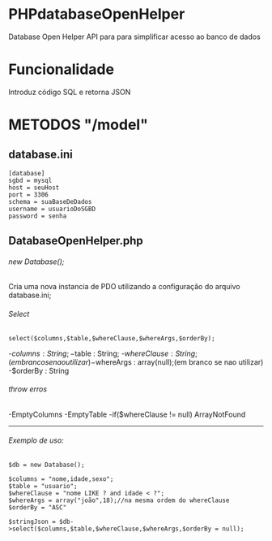 # PHPdatabaseOpenHelper
Database Open Helper
API para para simplificar acesso ao banco de dados

# Funcionalidade

Introduz código SQL e retorna JSON

# METODOS "/model"

## database.ini

```
[database]
sgbd = mysql
host = seuHost
port = 3306
schema = suaBaseDeDados
username = usuarioDoSGBD
password = senha
```

## DatabaseOpenHelper.php

###### new Database();

Cria uma nova instancia de PDO utilizando a configuração do arquivo database.ini;

###### Select

```
select($columns,$table,$whereClause,$whereArgs,$orderBy);

```

-$columns : String;
-$table : String;
-$whereClause : String; (em branco se nao utilizar)
-$whereArgs : array(null);(em branco se nao utilizar)
-$orderBy : String

###### throw erros

-EmptyColumns
-EmptyTable
-if($whereClause != null) ArrayNotFound

-----------------------------------------------------------------------
###### Exemplo de uso:

```
$db = new Database();

$columns = "nome,idade,sexo";
$table = "usuario";
$whereClause = "nome LIKE ? and idade < ?";
$whereArgs = array("joão",18);//na mesma ordem do whereClause
$orderBy = "ASC"

$stringJson = $db->select($columns,$table,$whereClause,$whereArgs,$orderBy = null);
```

